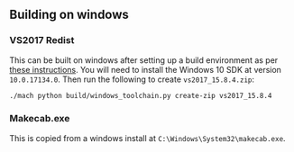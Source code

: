 ## Building on windows

### VS2017 Redist

This can be built on windows after setting up a build environment as per [these instructions](https://firefox-source-docs.mozilla.org/setup/windows_build.html#building-firefox-on-windows).
You will need to install the Windows 10 SDK at version `10.0.17134.0`. Then run the following to create `vs2017_15.8.4.zip`:

```bash
./mach python build/windows_toolchain.py create-zip vs2017_15.8.4
```

### Makecab.exe

This is copied from a windows install at `C:\Windows\System32\makecab.exe`.

